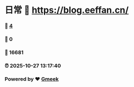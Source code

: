 # 日常 :link: https://blog.eeffan.cn/ 
### :page_facing_up: [4](https://blog.eeffan.cn//tag.html) 
### :speech_balloon: 0 
### :hibiscus: 16681 
### :alarm_clock: 2025-10-27 13:17:40 
### Powered by :heart: [Gmeek](https://github.com/Meekdai/Gmeek)

